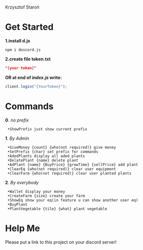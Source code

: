 Krzysztof Staroń


# Get Started
**1.install d.js**
```
npm i doscord.js
```
**2.create file token.txt**
```JSON
"{your token}"
```
**OR at end of *index.js* write:**
```JavaScript
client.login("{YourToken}");
```

# Commands
**0**. *no prefix* <br>
```
 •ShowPrefix just show current prefix
```
**1**. *By Admin* <br>
```
 •GiveMoney {count} {who(not required)} give money
 •SetPrefix {char} set prefix for commands
 •AdedPlants display all aded plants
 •DelatePlant {name} delete plant
 •AdPlant {name} {BuyPrice} {growTime} {sellPrice} add plant
 •ClearEq {who(not required)} clear user equipment
 •ClearFarm {who(not required)} clear user planted plants
 ```
**2**. *By everybody* <br>
```
 •Wallet display your money
 •CreateFarm {size} create your farm
 •ShowEq show your eq(in feature u can show another user eq)
 •BuyPlant
 •PlantVegetable {tile} {what} plant vegetable
```
# Help Me
Please put a link to this project on your discord server!
